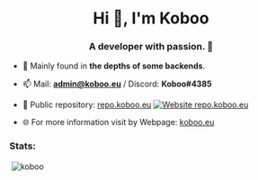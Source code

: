<h1 align="center">Hi 👋, I'm Koboo</h1>
<h3 align="center">A developer with passion. 💙</h3>

- 🔨 Mainly found in **the depths of some backends**. 

- 📫 Mail: **admin@koboo.eu** / Discord: **Koboo#4385**

- 🧰 Public repository: [repo.koboo.eu](https://repo.koboo.eu/) [![Website repo.koboo.eu](https://img.shields.io/website-up-down-green-red/https/repo.koboo.eu.svg)](https://repo.koboo.eu/)


- 🌐 For more information visit by Webpage: [koboo.eu](https://koboo.eu/)

<h3 align="left">Stats:</h3>
<p>&nbsp;<img align="center" src="https://github-readme-stats.vercel.app/api?username=koboo&show_icons=true&locale=en&theme=dark" alt="koboo" /></p>

